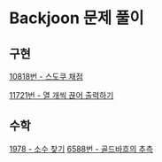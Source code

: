 # Backjoon 문제 풀이

## 구현

[10818번 - 스도쿠 채점](https://github.com/Lee-Soyeon/Backjoon/blob/main/10818.md)

[11721번 - 열 개씩 끊어 출력하기](https://github.com/Lee-Soyeon/Backjoon/blob/main/11721.md)

## 수학

[1978 - 소수 찾기](https://github.com/Lee-Soyeon/Backjoon/blob/main/1978.md)
[6588번 - 골드바흐의 추측](https://github.com/Lee-Soyeon/Backjoon/blob/main/6588.md)
